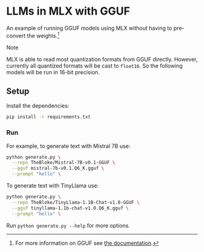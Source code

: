 # LLMs in MLX with GGUF

An example of running GGUF models using MLX without having to pre-convert the
weights.[^1]

> [!NOTE]
> MLX is able to read most quantization formats from GGUF directly. However,
> currently all quantized formats will be cast to `float16`. So the following
> models will be run in 16-bit precision.

## Setup

Install the dependencies:

```bash
pip install -r requirements.txt
```

### Run

For example, to generate text with Mistral 7B use:

```bash
python generate.py \
  --repo TheBloke/Mistral-7B-v0.1-GGUF \
  --gguf mistral-7b-v0.1.Q6_K.gguf \
  --prompt "hello" \
```

To generate text with TinyLlama use:

```bash
python generate.py \
  --repo TheBloke/TinyLlama-1.1B-Chat-v1.0-GGUF \
  --gguf tinyllama-1.1b-chat-v1.0.Q6_K.gguf \
  --prompt "hello" \
```

Run `python generate.py --help` for more options.

[^1]: For more information on GGUF see [the documentation](https://github.com/ggerganov/ggml/blob/master/docs/gguf.md).
